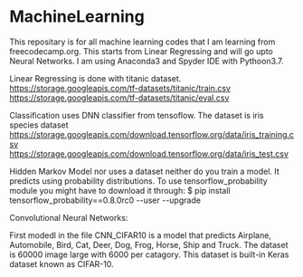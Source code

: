 # MachineLearning

This repositary is for all machine learning codes that I am learning from freecodecamp.org.
This starts from Linear Regressing and will go upto Neural Networks.
I am using Anaconda3 and Spyder IDE with Pythoon3.7.

Linear Regressing is done with titanic dataset.
https://storage.googleapis.com/tf-datasets/titanic/train.csv
https://storage.googleapis.com/tf-datasets/titanic/eval.csv

Classification uses DNN classifier from tensoflow. The dataset is iris species dataset
https://storage.googleapis.com/download.tensorflow.org/data/iris_training.csv
https://storage.googleapis.com/download.tensorflow.org/data/iris_test.csv

Hidden Markov Model nor uses a dataset neither do you train a model. It predicts using probability distributions. 
To use tensorflow_probability module you might have to download it through:
$ pip install tensorflow_probability==0.8.0rc0 --user --upgrade

Convolutional Neural Networks:

First modedl in the file CNN_CIFAR10 is a model that predicts Airplane, Automobile, Bird, Cat, Deer, Dog, Frog, Horse, Ship and Truck.
The dataset is 60000 image large with 6000 per catagory. This dataset is built-in Keras dataset known as CIFAR-10.
